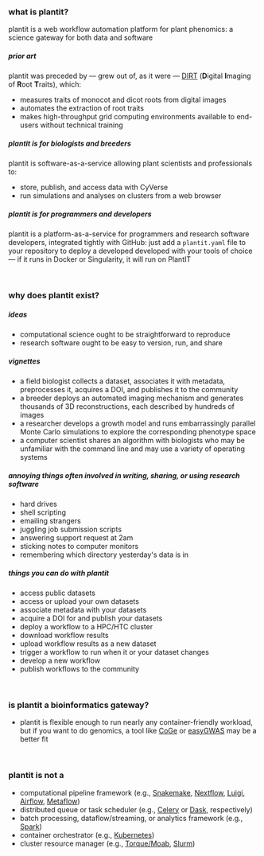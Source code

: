### what is plantit?

plantit is a web workflow automation platform for plant phenomics: a science gateway for both data and software

##### prior art

plantit was preceded by &mdash; grew out of, as it were &mdash; [DIRT](http://dirt.cyverse.org/?q=welcome) (**D**igital **I**maging of **R**oot **T**raits), which:
 
 - measures traits of monocot and dicot roots from digital images
 - automates the extraction of root traits
 - makes high-throughput grid computing environments available to end-users without technical training

##### plantit is for biologists and breeders

plantit is software-as-a-service allowing plant scientists and professionals to:
 
 - store, publish, and access data with CyVerse
 - run simulations and analyses on clusters from a web browser

##### plantit is for programmers and developers

plantit is a platform-as-a-service for programmers and research software developers, integrated tightly with GitHub: just add a `plantit.yaml` file to your repository to deploy a developed developed with your tools of choice &mdash; if it runs in Docker or Singularity, it will run on PlantIT

<br/>

### why does plantit exist? 

##### ideas

- computational science ought to be straightforward to reproduce
- research software ought to be easy to version, run, and share

##### vignettes

- a field biologist collects a dataset, associates it with metadata, preprocesses it, acquires a DOI, and publishes it to the community
- a breeder deploys an automated imaging mechanism and generates thousands of 3D reconstructions, each described by hundreds of images
- a researcher develops a growth model and runs embarrassingly parallel Monte Carlo simulations to explore the corresponding phenotype space
- a computer scientist shares an algorithm with biologists who may be unfamiliar with the command line and may use a variety of operating systems

##### annoying things often involved in writing, sharing, or using research software

- hard drives
- shell scripting
- emailing strangers
- juggling job submission scripts
- answering support request at 2am
- sticking notes to computer monitors
- remembering which directory yesterday's data is in

##### things you can do with plantit

- access public datasets
- access or upload your own datasets
- associate metadata with your datasets
- acquire a DOI for and publish your datasets
- deploy a workflow to a HPC/HTC cluster
- download workflow results
- upload workflow results as a new dataset
- trigger a workflow to run when it or your dataset changes
- develop a new workflow
- publish workflows to the community

<br/>

### is plantit a bioinformatics gateway?

- plantit is flexible enough to run nearly any container-friendly workload, but if you want to do genomics, a tool like [CoGe](https://genomevolution.org/CoGe/) or [easyGWAS](https://easygwas.ethz.ch/) may be a better fit

<br/>
 
### plantit is not a

- computational pipeline framework (e.g., [Snakemake](https://snakemake.readthedocs.io/en/stable/), [Nextflow](https://www.nextflow.io/), [Luigi](https://luigi.readthedocs.io/en/stable/), [Airflow](https://airflow.apache.org/), [Metaflow](https://metaflow.org/))
- distributed queue or task scheduler (e.g., [Celery](https://docs.celeryproject.org/en/stable/index.html) or [Dask](https://dask.org/), respectively)
- batch processing, dataflow/streaming, or analytics framework (e.g., [Spark](https://spark.apache.org/))
- container orchestrator (e.g., [Kubernetes](https://kubernetes.io/))
- cluster resource manager (e.g., [Torque/Moab](https://adaptivecomputing.com/cherry-services/torque-resource-manager/), [Slurm](https://slurm.schedmd.com/overview.html))

